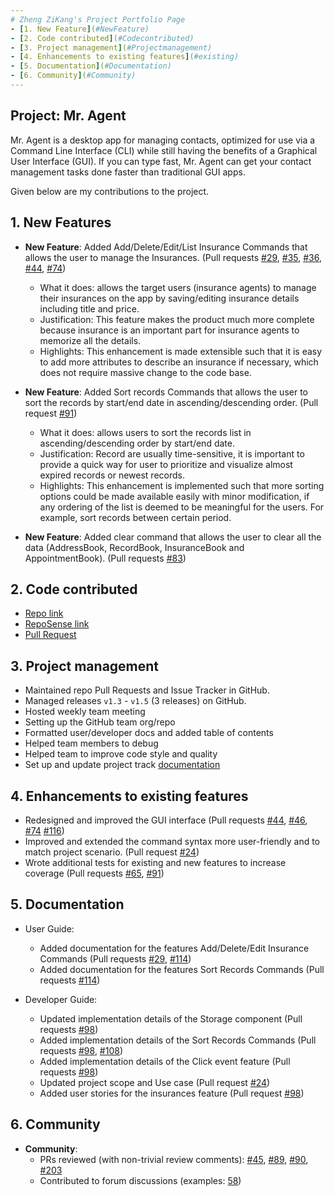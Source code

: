 ```yaml
---
# Zheng ZiKang's Project Portfolio Page
- [1. New Feature](#NewFeature)
- [2. Code contributed](#Codecontributed)
- [3. Project management](#Projectmanagement)
- [4. Enhancements to existing features](#existing)
- [5. Documentation](#Documentation)
- [6. Community](#Community)
---
```


## Project: Mr. Agent

Mr. Agent is a desktop app for managing contacts, optimized for use via a Command Line Interface (CLI) while still having the benefits of a Graphical User Interface (GUI). If you can type fast, Mr. Agent can get your contact management tasks done faster than traditional GUI apps.

Given below are my contributions to the project.

## <a id="NewFeatures"></a>**1. New Features**
* **New Feature**: Added Add/Delete/Edit/List Insurance Commands that allows the user to manage the Insurances.
(Pull requests [\#29](https://github.com/AY2122S2-CS2103-F09-3/tp/pull/29), 
[\#35](https://github.com/AY2122S2-CS2103-F09-3/tp/pull/35), [\#36](https://github.com/AY2122S2-CS2103-F09-3/tp/pull/36), 
[\#44](https://github.com/AY2122S2-CS2103-F09-3/tp/pull/44), [\#74](https://github.com/AY2122S2-CS2103-F09-3/tp/pull/74))
  * What it does: allows the target users (insurance agents) to manage their insurances on the app by saving/editing insurance details including title and price.
  * Justification: This feature makes the product much more complete because insurance is an important part for insurance agents to memorize all the details.
  * Highlights: This enhancement is made extensible such that it is easy to add more attributes to describe an insurance if necessary, which does not require massive change to the code base.

* **New Feature**: Added Sort records Commands that allows the user to sort the records by start/end date in ascending/descending order.
(Pull request [\#91](https://github.com/AY2122S2-CS2103-F09-3/tp/pull/91))
  * What it does: allows users to sort the records list in ascending/descending order by start/end date.
  * Justification: Record are usually time-sensitive, it is important to provide a quick way for user to prioritize and visualize almost expired records or newest records.
  * Highlights: This enhancement is implemented such that more sorting options could be made available easily with minor modification, if any ordering of the list is deemed to be meaningful for the users. For example, sort records between certain period.
 
* **New Feature**: Added clear command that allows the user to clear all the data (AddressBook, RecordBook, InsuranceBook and AppointmentBook).
 (Pull requests [\#83](https://github.com/AY2122S2-CS2103-F09-3/tp/pull/83))
    
## <a id="Codecontributed"></a>**2. Code contributed**
* [Repo link](https://github.com/zzkzzzz/tp)
* [RepoSense link](https://nus-cs2103-ay2122s2.github.io/tp-dashboard/?search=zzkzzzz&sort=groupTitle&sortWithin=title&timeframe=commit&mergegroup=&groupSelect=groupByRepos&breakdown=true&checkedFileTypes=docs~functional-code~test-code~other&since=2022-02-18&tabOpen=true&tabType=authorship&tabAuthor=zzkzzzz&tabRepo=AY2122S2-CS2103-F09-3%2Ftp%5Bmaster%5D&authorshipIsMergeGroup=false&authorshipFileTypes=docs~functional-code~test-code~other&authorshipIsBinaryFileTypeChecked=false)
* [Pull Request](https://github.com/AY2122S2-CS2103-F09-3/tp/pulls?q=is%3Apr+is%3Aclosed+author%3Azzkzzzz)


## <a id="Projectmanagement"></a>**3. Project management**
  * Maintained repo Pull Requests and Issue Tracker in GitHub.
  * Managed releases `v1.3` - `v1.5` (3 releases) on GitHub.
  * Hosted weekly team meeting
  * Setting up the GitHub team org/repo
  * Formatted user/developer docs and added table of contents
  * Helped team members to debug
  * Helped team to improve code style and quality
  * Set up and update project track [documentation](https://docs.google.com/document/d/1YnxPw8cAvkEcVgljEb4Ux5qUX_KnXIDYhm5BC7UsAq8/edit?usp=sharing)

## <a id="existing"></a>**4. Enhancements to existing features**
  * Redesigned and improved the GUI interface (Pull requests [\#44](https://github.com/AY2122S2-CS2103-F09-3/tp/pull/44), 
  [\#46](https://github.com/AY2122S2-CS2103-F09-3/tp/pull/46), [\#74](https://github.com/AY2122S2-CS2103-F09-3/tp/pull/74)
  [\#116](https://github.com/AY2122S2-CS2103-F09-3/tp/pull/116))
  * Improved and extended the command syntax more user-friendly and to match project scenario. (Pull request [\#24](https://github.com/AY2122S2-CS2103-F09-3/tp/pull/24))
  * Wrote additional tests for existing and new features to increase coverage 
  (Pull requests [\#65](https://github.com/AY2122S2-CS2103-F09-3/tp/pull/65), [\#91](https://github.com/AY2122S2-CS2103-F09-3/tp/pull/91))

## <a id="Documentation"></a>**5. Documentation**
  * User Guide:
    * Added documentation for the features Add/Delete/Edit Insurance Commands (Pull requests
    [\#29](https://github.com/AY2122S2-CS2103-F09-3/tp/pull/29), [\#114](https://github.com/AY2122S2-CS2103-F09-3/tp/pull/114))
    * Added documentation for the features Sort Records Commands 
    (Pull requests [\#114](https://github.com/AY2122S2-CS2103-F09-3/tp/pull/114))
 
  * Developer Guide:
    * Updated implementation details of the Storage component
    (Pull requests [\#98](https://github.com/AY2122S2-CS2103-F09-3/tp/pull/98))
    * Added implementation details of the Sort Records Commands
    (Pull requests [\#98](https://github.com/AY2122S2-CS2103-F09-3/tp/pull/98), [\#108](https://github.com/AY2122S2-CS2103-F09-3/tp/pull/108))
    * Added implementation details of the Click event feature
    (Pull requests [\#98](https://github.com/AY2122S2-CS2103-F09-3/tp/pull/98))
    * Updated project scope and Use case
    (Pull request [\#24](https://github.com/AY2122S2-CS2103-F09-3/tp/pull/24))
    * Added user stories for the insurances feature
    (Pull request [\#98](https://github.com/AY2122S2-CS2103-F09-3/tp/pull/98))
   

  
## <a id="Community"></a>**6. Community**
* **Community**:
  * PRs reviewed (with non-trivial review comments): [\#45](https://github.com/AY2122S2-CS2103-F09-3/tp/pull/45), [\#89](https://github.com/AY2122S2-CS2103-F09-3/tp/pull/89),  [\#90](https://github.com/AY2122S2-CS2103-F09-3/tp/pull/90), [\#203](https://github.com/AY2122S2-CS2103-F09-3/tp/pull/203)
  * Contributed to forum discussions (examples: [58](https://github.com/nus-cs2103-AY2122S2/forum/issues/58))



